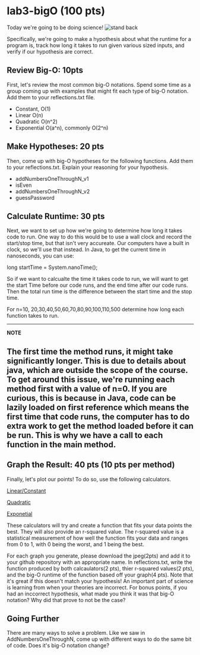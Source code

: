 # lab3-bigO (100 pts)

Today we're going to be doing science!
![stand back](https://images-wixmp-ed30a86b8c4ca887773594c2.wixmp.com/i/9fbc94fa-3770-4723-9f85-ec7a61fb6cbe/d9i34zm-5284e852-53ac-4c16-b1cc-8e363e3bc4e5.png)

Specifically, we're going to make a hypothesis about what the runtime for a program is, track how long it takes to run given various sized inputs, and verify if our hypothesis are correct. 


## Review Big-O: 10pts
First, let's review the most common big-O notations. Spend some time as a group coming up with examples that might fit each type of big-O notation. Add them to your reflections.txt file. 
* Constant, O(1)
* Linear O(n)
* Quadratic O(n^2) 
* Exponential O(a^n), commonly O(2^n) 


## Make Hypotheses: 20 pts
Then, come up with big-O hypotheses for the following functions. Add them to your reflections.txt. Explain your reasoning for your hypothesis. 

* addNumbersOneThroughN_v1
* isEven
* addNumbersOneThroughN_v2
* guessPassword

## Calculate Runtime: 30 pts
Next, we want to set up how we're going to determine how long it takes code to run. One way to do this would be to use a wall clock and record the start/stop time, but that isn't very accureate. Our computers have a built in clock, so we'll use that instead. In Java, to get the current time in nanoseconds, you can use:

long startTime = System.nanoTime();

So if we want to calcualte the time it takes code to run, we will want to get the start Time before our code runs, and the end time after our code runs. Then the total run time is the difference between the start time and the stop time.

For n=10, 20,30,40,50,60,70,80,90,100,110,500 determine how long each function takes to run. 

---
**NOTE**

The first time the method runs, it might take significantly longer. This is due to details about java, which are outside the scope of the course. To get around this issue, we're running each method first with a value of n=0. If you are curious, this is because in Java, code can be lazily loaded on first reference which means the first time that code runs, the computer has to do extra work to get the method loaded before it can be run. This is why we have a call to each function in the main method.
---

## Graph the Result: 40 pts (10 pts per method)
Finally, let's plot our points! To do so, use the following calculators.

[Linear/Constant](https://stats.blue/Stats_Suite/correlation_regression_calculator.html)

[Quadratic](https://stats.blue/Stats_Suite/polynomial_regression_calculator.html)

[Exponetial](https://stats.blue/Stats_Suite/exponential_regression_calculator.html)

These calculators will try and create a function that fits your data points the best. They will also provide an r-squared value. The r-squared value is a statistical measurement of how well the function fits your data and ranges from 0 to 1, with 0 being the worst, and 1 being the best. 

For each graph you generate, please download the jpeg(2pts) and add it to your github repository with an appropriate name. In reflections.txt, write the function produced by both calcaulators(2 pts), thier r-squared values(2 pts), and the big-O runtime of the function based off your graph(4 pts). Note that it's great if this doesn't match your hypothesis! An important part of science is learning from when your theories are incorrect. For bonus points, if you had an inccorrect hypothesis, what made you think it was that big-O notation? Why did that prove to not be the case?

## Going Further
There are many ways to solve a problem. Like we saw in AddNumbersOneThroughN, come up with different ways to do the same bit of code. Does it's big-O notation change?

